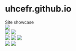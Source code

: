 # uhcefr.github.io
Site showcase  
![](https://img.shields.io/website?down_color=red&down_message=offline&style=for-the-badge&up_color=green&up_message=online&url=https%3A%2F%2Fuhcefr.github.io)  
![](https://img.shields.io/github/commit-activity/m/uhcefr/uhcefr.github.io?color=red&style=for-the-badge)
![](https://img.shields.io/github/last-commit/uhcefr/uhcefr.github.io?color=red&style=for-the-badge)  
![](https://img.shields.io/github/stars/uhcefr?color=red&style=for-the-badge)
![](https://img.shields.io/github/stars/uhcefr/uhcefr.github.io?color=red&label=repo%20stars&style=for-the-badge)
![](https://img.shields.io/github/contributors/uhcefr/uhcefr.github.io?style=for-the-badge)  
![](https://img.shields.io/github/languages/code-size/uhcefr/uhcefr.github.io?color=red)
![](https://img.shields.io/github/repo-size/uhcefr/uhcefr.github.io?color=red)  
